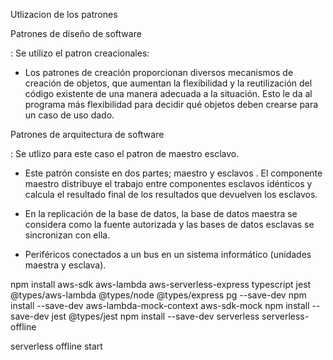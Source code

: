 Utlizacion de los patrones

Patrones de diseño de software

: Se utilizo el patron creacionales: 

- Los patrones de creación proporcionan diversos mecanismos de creación de objetos, que aumentan la flexibilidad y la reutilización del código existente de una manera adecuada a la situación. Esto le da al programa más flexibilidad para decidir qué objetos deben crearse para un caso de uso dado.

Patrones de arquitectura de software

: Se utlizo para este caso el patron de maestro esclavo.

- Este patrón consiste en dos partes; maestro y esclavos . El componente maestro distribuye el trabajo entre componentes esclavos idénticos y calcula el resultado final de los resultados que devuelven los esclavos.

- En la replicación de la base de datos, la base de datos maestra se considera como la fuente autorizada y las bases de datos esclavas se sincronizan con ella.
- Periféricos conectados a un bus en un sistema informático (unidades maestra y esclava).

npm install aws-sdk aws-lambda aws-serverless-express typescript jest @types/aws-lambda @types/node @types/express pg --save-dev
npm install --save-dev aws-lambda-mock-context aws-sdk-mock
npm install --save-dev jest @types/jest
npm install --save-dev serverless serverless-offline



serverless offline start